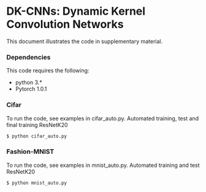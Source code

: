 # DK-CNNs: Dynamic Kernel Convolution Networks

This document illustrates the code in supplementary material. 

### Dependencies
This code requires the following:
* python 3.\*
* Pytorch 1.0.1

### Cifar
To run the code, see examples in cifar_auto.py.
Automated training, test and final training ResNetK20
```bash
$ python cifar_auto.py
```

### Fashion-MNIST
To run the code, see examples in mnist_auto.py.
Automated training and test ResNetK20
```bash
$ python mnist_auto.py
```
